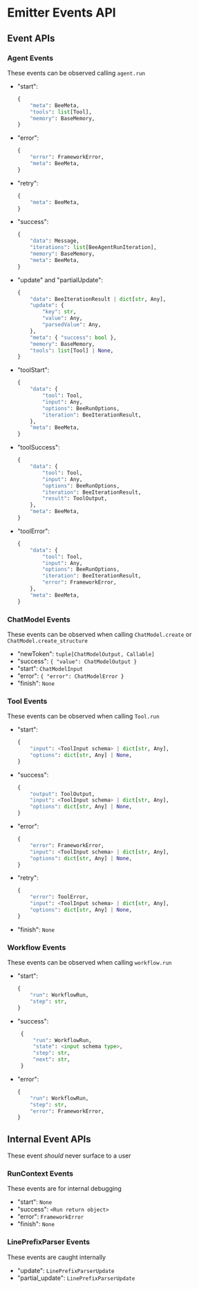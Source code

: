 # Emitter Events API

## Event APIs

### Agent Events

These events can be observed calling `agent.run`

- "start":
    ```python
    {
        "meta": BeeMeta,
        "tools": list[Tool],
        "memory": BaseMemory,
    }

- "error":
    ```python
    {
        "error": FrameworkError,
        "meta": BeeMeta,
    }

- "retry":
    ```python
    {
        "meta": BeeMeta,
    }

- "success":
    ```python
    {
        "data": Message,
        "iterations": list[BeeAgentRunIteration],
        "memory": BaseMemory,
        "meta": BeeMeta,
    }

- "update" and "partialUpdate":
    ```python
    {
        "data": BeeIterationResult | dict[str, Any],
        "update": {
            "key": str,
            "value": Any,
            "parsedValue": Any,
        },
        "meta": { "success": bool },
        "memory": BaseMemory,
        "tools": list[Tool] | None,
    }

- "toolStart":
    ```python
    {
        "data": {
            "tool": Tool,
            "input": Any,
            "options": BeeRunOptions,
            "iteration": BeeIterationResult,
        },
        "meta": BeeMeta,
    }

- "toolSuccess":
    ```python
    {
        "data": {
            "tool": Tool,
            "input": Any,
            "options": BeeRunOptions,
            "iteration": BeeIterationResult,
            "result": ToolOutput,
        },
        "meta": BeeMeta,
    }

- "toolError":
    ```python
    {
        "data": {
            "tool": Tool,
            "input": Any,
            "options": BeeRunOptions,
            "iteration": BeeIterationResult,
            "error": FrameworkError,
        },
        "meta": BeeMeta,
    }

### ChatModel Events

These events can be observed when calling `ChatModel.create` or `ChatModel.create_structure`

- "newToken": `tuple[ChatModelOutput, Callable]`
- "success": `{ "value": ChatModelOutput }`
- "start": `ChatModelInput`
- "error": `{ "error": ChatModelError }`
- "finish": `None`

### Tool Events

These events can be observed when calling `Tool.run`

- "start":
    ```python
    {
        "input": <ToolInput schema> | dict[str, Any],
        "options": dict[str, Any] | None,
    }

- "success":
    ```python
    {
        "output": ToolOutput,
        "input": <ToolInput schema> | dict[str, Any],
        "options": dict[str, Any] | None,
    }

- "error":
    ```python
    {
        "error": FrameworkError,
        "input": <ToolInput schema> | dict[str, Any],
        "options": dict[str, Any] | None,
    }

- "retry":
    ```python
    {
        "error": ToolError,
        "input": <ToolInput schema> | dict[str, Any],
        "options": dict[str, Any] | None,
    }

- "finish": `None`

### Workflow Events

These events can be observed when calling `workflow.run`

- "start":
    ```python
    {
        "run": WorkflowRun,
        "step": str,
    }

- "success":
   ```python
    {
        "run": WorkflowRun,
        "state": <input schema type>,
        "step": str,
        "next": str,
    }

- "error":
    ```python
    {
        "run": WorkflowRun,
        "step": str,
        "error": FrameworkError,
    }

## Internal Event APIs

These event *should* never surface to a user

### RunContext Events

These events are for internal debugging

* "start": `None`
* "success": `<Run return object>`
* "error": `FrameworkError`
* "finish": `None`

### LinePrefixParser Events

These events are caught internally

* "update": `LinePrefixParserUpdate`
* "partial_update": `LinePrefixParserUpdate`
